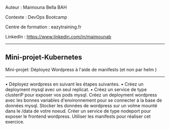 
Auteur : Maimouna Bella BAH

Contexte : DevOps Bootcamp

Centre de formation : eazytraining.fr

LinkedIn : https://www.linkedin.com/in/maimounab

-------

__Mini-projet-Kubernetes__
-----

Mini-projet: Déployez Wordpress à l'aide de manifests (et non par helm )


-------
• Déployez wordpress en suivant les étapes suivantes.
• Créez un deployment mysql avec un seul replicat.
• Créez un service de type clusteriP pour exposer vos pods mysql.
Créez un deployment wordpress avec les bonnes variables d'environnement pour se connecter à la base de données mysql.
Stocker les données de wordpress sur un volme mounté dans le /data de votre noeud.
Créer un service de type nodeport pour exposer le frontend wordpress.
Utiliser les manifests pour réaliser cet exercice.
